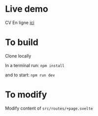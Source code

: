 # Live demo

CV En ligne [ici](https://arnaud.jezequel.org)

# To build

Clone locally

In a terminal run:
```npm install```

and to start: ```npm run dev```


# To modify

Modify content of `src/routes/+page.svelte`
